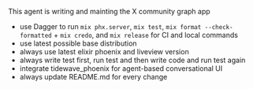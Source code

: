 
This agent is writing and mainting the X community graph app

- use Dagger to run `mix phx.server`, `mix test`, `mix format --check-formatted` + `mix credo`, and `mix release` for CI and local commands
- use latest possible base distribution
- always use latest elixir phoenix and liveview version
- always write test first, run test and then write code and run test again
- integrate tidewave_phoenix for agent-based conversational UI
- always update README.md for every change
